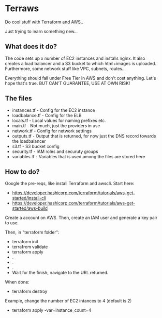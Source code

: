# Terraws

Do cool stuff with Terraform and AWS..

Just trying to learn something new...


## What does it do?

The code sets up x number of EC2 instances and installs nginx. It also creates a load balancer and a S3 bucket to which html+images is uploaded. Furthermore, some network stuff like VPC, subnets, routes.. 

Everything should fall under Free Tier in AWS and don't cost anything. Let's hope that's true. BUT CAN'T GUARANTEE, USE AT OWN RISK! 

## The files

* instances.tf - Config for the EC2 instance
* loadbalance.tf	- Config for the ELB
* locals.tf - Local values for naming prefixes etc. 
* main.tf - Not much, just the providers in use
* network.tf - Config for network settings
* outputs.tf - Output that is returned, for now just the DNS record towards the loadbalancer
* s3.tf - S3 bucket config
* security.tf - IAM roles and securuty groups
* variables.tf - Variables that is used among the files are stored here

## How to do?

Google the pre-reqs, like install Terraform and awscli. Start here:
* https://developer.hashicorp.com/terraform/tutorials/aws-get-started/install-cli
* https://developer.hashicorp.com/terraform/tutorials/aws-get-started/aws-build
 
Create a account on AWS. Then, create an IAM user and generate a key pair to use. 

Then, in "terraform folder":
* terraform init
* terrafrom validate
* terraform apply
* .
* .
* .
* Wait for the finish, navigate to the URL returned. 

When done:
* terraform destroy

Example, change the number of EC2 intances to 4 (default is 2)
* terraform apply -var=instance_count=4 

